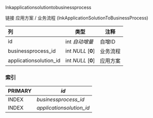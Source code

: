lnkapplicationsolutiontobusinessprocess

链接 应用方案 / 业务流程 (lnkApplicationSolutionToBusinessProcess)



| 列                     | 类型               | 注释     |
| :--------------------- | ------------------ | -------- |
| id                     | int *自动增量*     | 自增ID   |
| businessprocess_id     | int *NULL* [**0**] | 业务流程 |
| applicationsolution_id | int *NULL* [**0**] | 应用方案 |

### 索引

| PRIMARY | *id*                     |
| :------ | ------------------------ |
| INDEX   | *businessprocess_id*     |
| INDEX   | *applicationsolution_id* |
